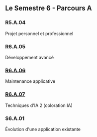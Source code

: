 ## Le Semestre 6 - Parcours A


### R5.A.04
Projet personnel et professionnel

### R6.A.05
Développement avancé

### [R6.A.06](./R6.A.06)
Maintenance applicative

### [R6.A.07](./R6.A.07)
Techniques d'IA 2 (coloration IA)

### S6.A.01
Évolution d'une application existante
